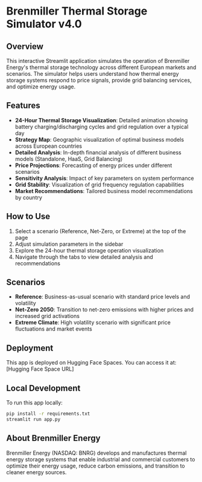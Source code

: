 # Brenmiller Thermal Storage Simulator v4.0

## Overview
This interactive Streamlit application simulates the operation of Brenmiller Energy's thermal storage technology across different European markets and scenarios. The simulator helps users understand how thermal energy storage systems respond to price signals, provide grid balancing services, and optimize energy usage.

## Features
- **24-Hour Thermal Storage Visualization**: Detailed animation showing battery charging/discharging cycles and grid regulation over a typical day
- **Strategy Map**: Geographic visualization of optimal business models across European countries
- **Detailed Analysis**: In-depth financial analysis of different business models (Standalone, HaaS, Grid Balancing)
- **Price Projections**: Forecasting of energy prices under different scenarios
- **Sensitivity Analysis**: Impact of key parameters on system performance
- **Grid Stability**: Visualization of grid frequency regulation capabilities
- **Market Recommendations**: Tailored business model recommendations by country

## How to Use
1. Select a scenario (Reference, Net-Zero, or Extreme) at the top of the page
2. Adjust simulation parameters in the sidebar
3. Explore the 24-hour thermal storage operation visualization
4. Navigate through the tabs to view detailed analysis and recommendations

## Scenarios
- **Reference**: Business-as-usual scenario with standard price levels and volatility
- **Net-Zero 2050**: Transition to net-zero emissions with higher prices and increased grid activations
- **Extreme Climate**: High volatility scenario with significant price fluctuations and market events

## Deployment
This app is deployed on Hugging Face Spaces. You can access it at: [Hugging Face Space URL]

## Local Development
To run this app locally:
```bash
pip install -r requirements.txt
streamlit run app.py
```

## About Brenmiller Energy
Brenmiller Energy (NASDAQ: BNRG) develops and manufactures thermal energy storage systems that enable industrial and commercial customers to optimize their energy usage, reduce carbon emissions, and transition to cleaner energy sources.
